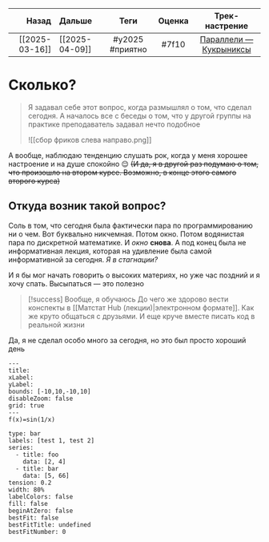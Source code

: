|          Назад | Дальше         |      Теги       | Оценка |                                    Трек-настрение                                     |
| --------------:|:-------------- |:---------------:|:------:|:-------------------------------------------------------------------------------------:|
| [[2025-03-16]] | [[2025-04-09]] | #y2025 #приятно | #7f10  | [Параллели — Кукрыниксы](https://youtube.com/watch?v=N0ozeU5p2fg&si=nVDKI5CQdQp5S7xi) |

# Сколько?
> Я задавал себе этот вопрос, когда размышлял о том, что сделал сегодня. А началось все с беседы о том, что у другой группы на практике преподаватель задавал нечто подобное
> 
> ![[сбор фриков слева направо.png]]

А вообще, наблюдаю тенденцию слушать рок, когда у меня хорошее настроение и на душе спокойно 😌
~~(И да, я в другой раз подумаю о том, что произошло на втором курсе. Возможно, в конце этого самого второго курса)~~

## Откуда возник такой вопрос?
Соль в том, что сегодня была фактически пара по программированию ни о чем. Вот буквально никчемная. Потом окно. Потом водянистая пара по дискретной математике. И *окно* **снова**. А под конец была не информативная лекция, которая на удивление была самой информативной за сегодня. *Я в стагнации?*

И я бы мог начать говорить о высоких материях, но уже час поздний и я хочу спать. Высыпаться — это полезно
> [!success] Вообще, я обучаюсь
> До чего же здорово вести конспекты в [[Матстат Hub (лекции)|электронном формате]]. Как же круто общаться с друзьями. И еще круче вместе писать код в реальной жизни

Да, я не сделал особо много за сегодня, но это был просто хороший день


```functionplot
---
title: 
xLabel: 
yLabel: 
bounds: [-10,10,-10,10]
disableZoom: false
grid: true
---
f(x)=sin(1/x)
```

```chart
type: bar
labels: [test 1, test 2]
series:
  - title: foo
    data: [2, 4]
  - title: bar
    data: [5, 66]
tension: 0.2
width: 80%
labelColors: false
fill: false
beginAtZero: false
bestFit: false
bestFitTitle: undefined
bestFitNumber: 0
```